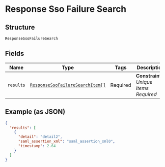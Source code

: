 
# Response Sso Failure Search

## Structure

`ResponseSsoFailureSearch`

## Fields

| Name | Type | Tags | Description | Getter | Setter |
|  --- | --- | --- | --- | --- | --- |
| `results` | [`ResponseSsoFailureSearchItem[]`](../../doc/models/response-sso-failure-search-item.md) | Required | **Constraints**: *Unique Items Required* | getResults(): array | setResults(array results): void |

## Example (as JSON)

```json
{
  "results": [
    {
      "detail": "detail2",
      "saml_assertion_xml": "saml_assertion_xml0",
      "timestamp": 2.64
    }
  ]
}
```

